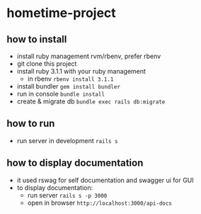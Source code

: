 # hometime-project

## how to install
* install ruby management rvm/rbenv, prefer rbenv
* git clone this project
* install ruby 3.1.1 with your ruby management
  * in rbenv `rbenv install 3.1.1`
* install bundler `gem install bundler`
* run in console `bundle install`
* create & migrate db `bundle exec rails db:migrate`
##  how to run
* run server in development `rails s`
## how to display documentation
* it used rswag for self documentation and swagger ui for GUI
* to display documentation:
  * run server `rails s -p 3000`
  * open in browser `http://localhost:3000/api-docs`
